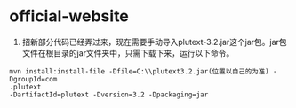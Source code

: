 # official-website 
1. 招新部分代码已经弄过来，现在需要手动导入plutext-3.2.jar这个jar包。jar包文件在根目录的jar文件夹中，只需下载下来，运行以下命令。
```$xslt
mvn install:install-file -Dfile=C:\\plutext3.2.jar(位置以自己的为准) -DgroupId=com
.plutext 
-DartifactId=plutext -Dversion=3.2 -Dpackaging=jar
```
